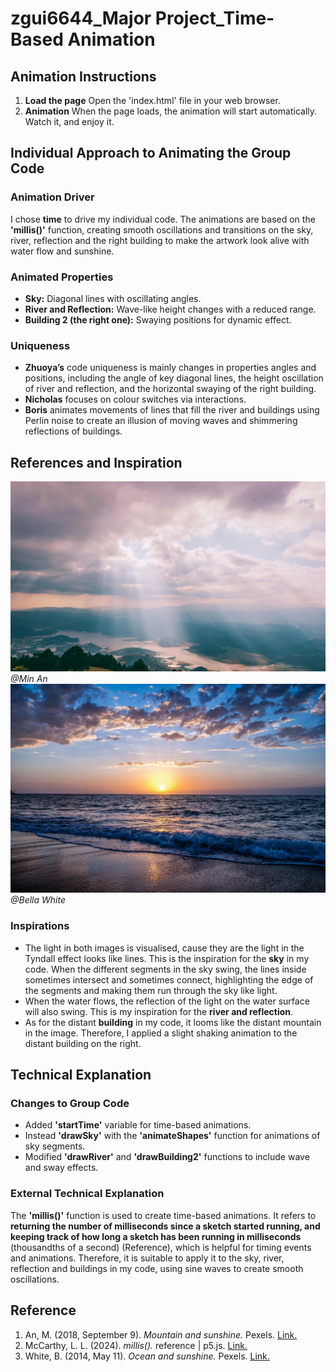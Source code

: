 # zgui6644_Major Project_Time-Based Animation

## Animation Instructions
1. **Load the page**
Open the 'index.html' file in your web browser.
2. **Animation**
When the page loads, the animation will start automatically. Watch it, and enjoy it.

## Individual Approach to Animating the Group Code
### Animation Driver
I chose **time** to drive my individual code. The animations are based on the **'millis()'** function, creating smooth oscillations and transitions on the sky, river, reflection and the right building to make the artwork look alive with water flow and sunshine.

### Animated Properties
- **Sky:** Diagonal lines with oscillating angles.
- **River and Reflection:** Wave-like height changes with a reduced range.
- **Building 2 (the right one):** Swaying positions for dynamic effect.

### Uniqueness
- **Zhuoya’s** code uniqueness is mainly changes in properties angles and positions, including the angle of key diagonal lines, the height oscillation of river and reflection, and the horizontal swaying of the right building.
- **Nicholas** focuses on colour switches via interactions.
- **Boris** animates movements of lines that fill the river and buildings using Perlin noise to create an illusion of moving waves and shimmering reflections of buildings.

## References and Inspiration
![MinAn](readmeImages/MinAn.jpg)
*@Min An*
![BellaWhite](readmeImages/BellaWhite.jpg)
*@Bella White*

### Inspirations
- The light in both images is visualised, cause they are the light in the Tyndall effect looks like lines. This is the inspiration for the **sky** in my code. When the different segments in the sky swing, the lines inside sometimes intersect and sometimes connect, highlighting the edge of the segments and making them run through the sky like light. 
- When the water flows, the reflection of the light on the water surface will also swing. This is my inspiration for the **river and reflection**.
- As for the distant **building** in my code, it looms like the distant mountain in the image. Therefore, I applied a slight shaking animation to the distant building on the right.

## Technical Explanation
### Changes to Group Code
- Added **'startTime'** variable for time-based animations.
- Instead **'drawSky'** with the **'animateShapes'** function for animations of sky segments.
- Modified **'drawRiver'** and **'drawBuilding2'** functions to include wave and sway effects.

### External Technical Explanation
The **'millis()'** function is used to create time-based animations. It refers to **returning the number of milliseconds since a sketch started running, and keeping track of how long a sketch has been running in milliseconds** (thousandths of a second) (Reference), which is helpful for timing events and animations. Therefore, it is suitable to apply it to the sky, river, reflection and buildings in my code, using sine waves to create smooth oscillations.

## Reference
1. An, M. (2018, September 9). *Mountain and sunshine.* Pexels. [Link.](https://www.pexels.com/zh-cn/photo/1403550/.)
2. McCarthy, L. L. (2024). *millis().* reference | p5.js. [Link.](https://p5js.org/reference/#/p5/millis.)
3. White, B. (2014, May 11). *Ocean and sunshine.* Pexels. [Link.](https://www.pexels.com/zh-cn/photo/635279/.)